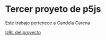 # Tercer proyeto de p5js

Este trabajo pertenece a Candela Carena

[URL del proyecto](https://editor.p5js.org/canndela/sketches/rqQ5otljF)